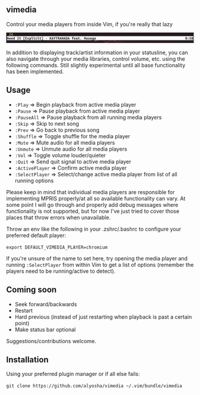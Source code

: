 ## vimedia                                                                           
Control your media players from inside Vim, if you're really
that lazy

![vimedia statusline](statusline.png)

In addition to displaying track/artist information in your statusline, you can also navigate 
through your media libraries, control volume, etc. using the following commands. Still slightly
experimental until all base functionality has been implemented.

## Usage
- `:Play`         => Begin playback from active media player
- `:Pause`        => Pause playback from active media player
- `:PauseAll`     => Pause playback from all running media players
- `:Skip`         => Skip to next song
- `:Prev`         => Go back to previous song
- `:Shuffle`      => Toggle shuffle for the media player
- `:Mute`         => Mute audio for all media players
- `:Unmute`       => Unmute audio for all media players
- `:Vol`          => Toggle volume louder/quieter
- `:Quit`         => Send quit signal to active media player
- `:ActivePlayer` => Confirm active media player
- `:SelectPlayer` => Select/change active media player from list of all running options

Please keep in mind that individual media players are responsible for implementing 
MPRIS properly/at all so available functionality can vary. At some point I will go 
through and properly add debug messages where functionality is not supported, but 
for now I've just tried to cover those places that throw errors when unavailable.

Throw an env like the following in your .zshrc/.bashrc to configure your preferred default player:

`export DEFAULT_VIMEDIA_PLAYER=chromium`

If you're unsure of the name to set here, try opening the media player and running `:SelectPlayer` 
from within Vim to get a list of options (remember the players need to be running/active to detect).

## Coming soon
- Seek forward/backwards
- Restart
- Hard previous (instead of just restarting when playback is past a certain point)
- Make status bar optional

Suggestions/contributions welcome.

## Installation
Using your preferred plugin manager or if all else fails:

`git clone https://github.com/alyosha/vimedia ~/.vim/bundle/vimedia`